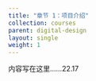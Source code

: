 ```yaml
---
title: "章节 1：项目介绍"
collection: courses
parent: digital-design
layout: single
weight: 1
---
```


内容写在这里……22.17
